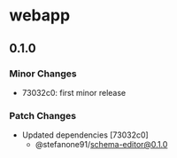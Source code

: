# webapp

## 0.1.0

### Minor Changes

- 73032c0: first minor release

### Patch Changes

- Updated dependencies [73032c0]
  - @stefanone91/schema-editor@0.1.0
